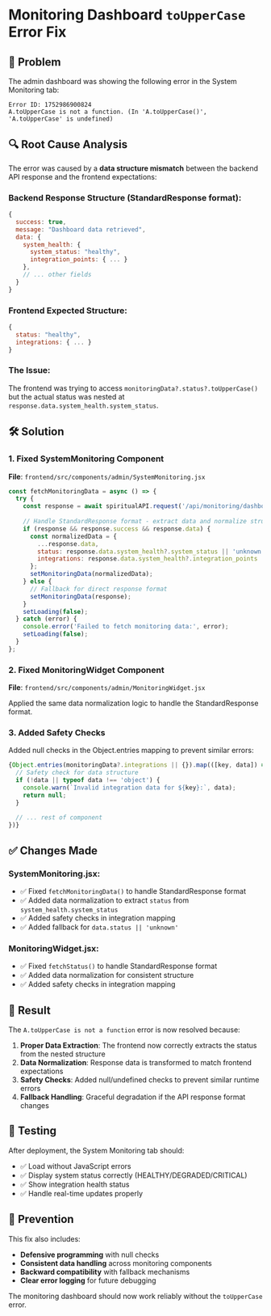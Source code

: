 # Monitoring Dashboard `toUpperCase` Error Fix

## 🐛 Problem

The admin dashboard was showing the following error in the System Monitoring tab:

```
Error ID: 1752986900824
A.toUpperCase is not a function. (In 'A.toUpperCase()', 'A.toUpperCase' is undefined)
```

## 🔍 Root Cause Analysis

The error was caused by a **data structure mismatch** between the backend API response and the frontend expectations:

### Backend Response Structure (StandardResponse format):
```javascript
{
  success: true,
  message: "Dashboard data retrieved",
  data: {
    system_health: {
      system_status: "healthy",
      integration_points: { ... }
    },
    // ... other fields
  }
}
```

### Frontend Expected Structure:
```javascript
{
  status: "healthy",
  integrations: { ... }
}
```

### The Issue:
The frontend was trying to access `monitoringData?.status?.toUpperCase()` but the actual status was nested at `response.data.system_health.system_status`.

## 🛠️ Solution

### 1. Fixed SystemMonitoring Component
**File**: `frontend/src/components/admin/SystemMonitoring.jsx`

```javascript
const fetchMonitoringData = async () => {
  try {
    const response = await spiritualAPI.request('/api/monitoring/dashboard');
    
    // Handle StandardResponse format - extract data and normalize structure
    if (response && response.success && response.data) {
      const normalizedData = {
        ...response.data,
        status: response.data.system_health?.system_status || 'unknown',
        integrations: response.data.system_health?.integration_points || {}
      };
      setMonitoringData(normalizedData);
    } else {
      // Fallback for direct response format
      setMonitoringData(response);
    }
    setLoading(false);
  } catch (error) {
    console.error('Failed to fetch monitoring data:', error);
    setLoading(false);
  }
};
```

### 2. Fixed MonitoringWidget Component
**File**: `frontend/src/components/admin/MonitoringWidget.jsx`

Applied the same data normalization logic to handle the StandardResponse format.

### 3. Added Safety Checks
Added null checks in the Object.entries mapping to prevent similar errors:

```javascript
{Object.entries(monitoringData?.integrations || {}).map(([key, data]) => {
  // Safety check for data structure
  if (!data || typeof data !== 'object') {
    console.warn(`Invalid integration data for ${key}:`, data);
    return null;
  }
  
  // ... rest of component
})}
```

## ✅ Changes Made

### SystemMonitoring.jsx:
- ✅ Fixed `fetchMonitoringData()` to handle StandardResponse format
- ✅ Added data normalization to extract `status` from `system_health.system_status`
- ✅ Added safety checks in integration mapping
- ✅ Added fallback for `data.status || 'unknown'`

### MonitoringWidget.jsx:
- ✅ Fixed `fetchStatus()` to handle StandardResponse format
- ✅ Added data normalization for consistent structure
- ✅ Added safety checks in integration mapping

## 🎯 Result

The `A.toUpperCase is not a function` error is now resolved because:

1. **Proper Data Extraction**: The frontend now correctly extracts the status from the nested structure
2. **Data Normalization**: Response data is transformed to match frontend expectations
3. **Safety Checks**: Added null/undefined checks to prevent similar runtime errors
4. **Fallback Handling**: Graceful degradation if the API response format changes

## 🚀 Testing

After deployment, the System Monitoring tab should:
- ✅ Load without JavaScript errors
- ✅ Display system status correctly (HEALTHY/DEGRADED/CRITICAL)
- ✅ Show integration health status
- ✅ Handle real-time updates properly

## 📝 Prevention

This fix also includes:
- **Defensive programming** with null checks
- **Consistent data handling** across monitoring components
- **Backward compatibility** with fallback mechanisms
- **Clear error logging** for future debugging

The monitoring dashboard should now work reliably without the `toUpperCase` error.
